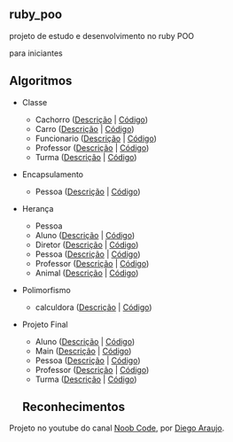 ## ruby_poo 
projeto de estudo e desenvolvimento no ruby POO

para iniciantes

## Algoritmos

* Classe
  * Cachorro ([Descrição](https://youtu.be/p90UU7Pwh1U) | [Código](/algoritimo/cachorro.rb))
  * Carro ([Descrição](https://youtu.be/p90UU7Pwh1U) | [Código](/algoritimo/carro.rb))
  * Funcionario ([Descrição](https://youtu.be/p90UU7Pwh1U) | [Código](/algoritimo/funcionario.rb))
  * Professor ([Descrição](https://youtu.be/p90UU7Pwh1U) | [Código](/algoritimo/professor.rb))
  * Turma ([Descrição](https://youtu.be/p90UU7Pwh1U) | [Código](/algoritimo/turma.rb))
* Encapsulamento  
  * Pessoa ([Descrição](https://www.youtube.com/watch?v=NYDWIYTvu4w&t=1s) | [Código](/algoritimo/pessoa.rb))
* Herança
  * Pessoa
  * Aluno ([Descrição](https://www.youtube.com/watch?v=qJZoLQDr7Es&t=23s) | [Código](/algoritimo/aluno.rb))
  * Diretor ([Descrição](https://www.youtube.com/watch?v=qJZoLQDr7Es&t=23s) | [Código](/algoritimo/diretor.rb))
  * Pessoa ([Descrição](https://www.youtube.com/watch?v=qJZoLQDr7Es&t=23s) | [Código](/algoritimo/pessoa.rb))
  * Professor ([Descrição](https://www.youtube.com/watch?v=qJZoLQDr7Es&t=23s) | [Código](/algoritimo/professor.rb))
  * Animal ([Descrição](https://www.youtube.com/watch?v=qJZoLQDr7Es&t=23s) | [Código](/algoritimo/animal.rb))
* Polimorfismo
  * calculdora ([Descrição](https://www.youtube.com/watch?v=qJZoLQDr7Es&t=23s) | [Código](/algoritimo/caculadora.rb))
* Projeto Final
  * Aluno ([Descrição](https://youtu.be/6pKVQDZEzcY) | [Código](/algoritimo/aluno.rb))
  * Main ([Descrição](https://youtu.be/6pKVQDZEzcY) | [Código](/algoritimo/main.rb))
  * Pessoa ([Descrição](https://youtu.be/6pKVQDZEzcY) | [Código](/algoritimo/pessoa.rb))
  * Professor ([Descrição](https://youtu.be/6pKVQDZEzcY) | [Código](/algoritimo/professor.rb))
  * Turma ([Descrição](https://youtu.be/6pKVQDZEzcY) | [Código](/algoritimo/turma.rb))

  ## Reconhecimentos

Projeto no youtube do canal [Noob Code](https://www.youtube.com/channel/UCE7utsNu7u7HqoZDT2OdUiA), por [Diego Araujo](https://github.com/diegoshakan).